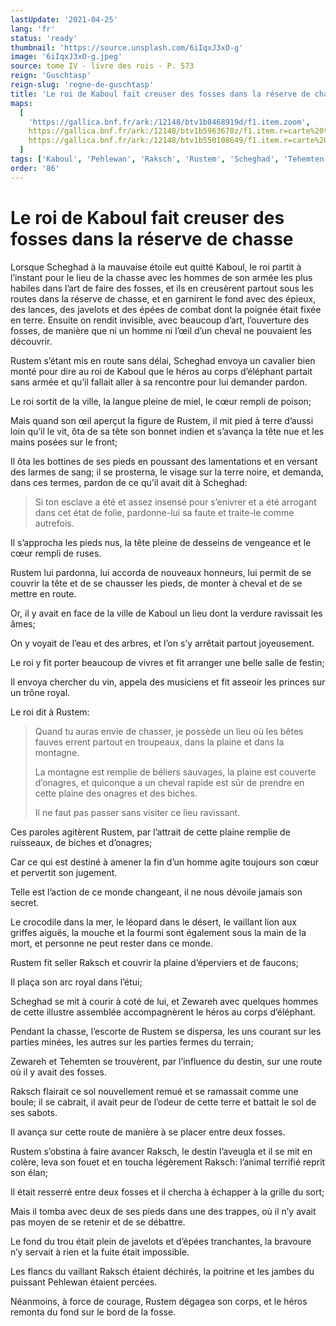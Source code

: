 ```yaml
---
lastUpdate: '2021-04-25'
lang: 'fr'
status: 'ready'
thumbnail: 'https://source.unsplash.com/6iIqxJ3xO-g'
image: '6iIqxJ3xO-g.jpeg'
source: tome IV - livre des rois - P. 573
reign: 'Guschtasp'
reign-slug: 'regne-de-guschtasp'
title: 'Le roi de Kaboul fait creuser des fosses dans la réserve de chasse | Le Livre des Rois | Shâhnâmeh'
maps:
  [
    'https://gallica.bnf.fr/ark:/12148/btv1b8468919d/f1.item.zoom',
    https://gallica.bnf.fr/ark:/12148/btv1b5963670z/f1.item.r=carte%20touran.zoom,
    https://gallica.bnf.fr/ark:/12148/btv1b550108649/f1.item.r=carte%20touran.zoom,
  ]
tags: ['Kaboul', 'Pehlewan', 'Raksch', 'Rustem', 'Scheghad', 'Tehemten', 'Zewareh']
order: '86'
---
```


# Le roi de Kaboul fait creuser des fosses dans la réserve de chasse

Lorsque Scheghad à la mauvaise étoile eut quitté Kaboul, le roi partit à l’instant pour le lieu de la chasse avec les hommes de son armée les plus habiles dans l’art de faire des fosses, et ils en creusèrent partout sous les routes dans la réserve de chasse, et en garnirent le fond avec des épieux, des lances, des javelots et des épées de combat dont la poignée était fixée en terre. Ensuite on rendit invisible, avec beaucoup d’art, l’ouverture des fosses, de manière que ni un homme ni l’œil d’un cheval ne pouvaient les découvrir.

Rustem s’étant mis en route sans délai, Scheghad envoya un cavalier bien monté pour dire au roi de Kaboul que le héros au corps d’éléphant partait sans armée et qu’il fallait aller à sa rencontre pour lui demander pardon.

Le roi sortit de la ville, la langue pleine de miel, le cœur rempli de poison;

Mais quand son œil aperçut la figure de Rustem, il mit pied à terre d’aussi loin qu’il le vit, ôta de sa tête son bonnet indien et s’avança la tête nue et les mains posées sur le front;

Il ôta les bottines de ses pieds en poussant des lamentations et en versant des larmes de sang; il se prosterna, le visage sur la terre noire, et demanda, dans ces termes, pardon de ce qu’il avait dit à Scheghad:

> Si ton esclave a été et assez insensé pour s’enivrer et a été arrogant dans cet état de folie, pardonne-lui sa faute et traite-le comme autrefois.

Il s’approcha les pieds nus, la tête pleine de desseins de vengeance et le cœur rempli de ruses.

Rustem lui pardonna, lui accorda de nouveaux honneurs, lui permit de se couvrir la tête et de se chausser les pieds, de monter à cheval et de se mettre en route.

Or, il y avait en face de la ville de Kaboul un lieu dont la verdure ravissait les âmes;

On y voyait de l’eau et des arbres, et l’on s’y arrêtait partout joyeusement.

Le roi y fit porter beaucoup de vivres et fit arranger une belle salle de festin;

Il envoya chercher du vin, appela des musiciens et fit asseoir les princes sur un trône royal.

Le roi dit à Rustem:

> Quand tu auras envie de chasser, je possède un lieu où les bêtes fauves errent partout en troupeaux, dans la plaine et dans la montagne.
>
> La montagne est remplie de béliers sauvages, la plaine est couverte d’onagres, et quiconque a un cheval rapide est sûr de prendre en cette plaine des onagres et des biches.
>
> Il ne faut pas passer sans visiter ce lieu ravissant.

Ces paroles agitèrent Rustem, par l’attrait de cette plaine remplie de ruisseaux, de biches et d’onagres;

Car ce qui est destiné à amener la fin d’un homme agite toujours son cœur et pervertit son jugement.

Telle est l’action de ce monde changeant, il ne nous dévoile jamais son secret.

Le crocodile dans la mer, le léopard dans le désert, le vaillant lion aux griffes aiguës, la mouche et la fourmi sont également sous la main de la mort, et personne ne peut rester dans ce monde.

Rustem fit seller Raksch et couvrir la plaine d’éperviers et de faucons;

Il plaça son arc royal dans l’étui;

Scheghad se mit à courir à coté de lui, et Zewareh avec quelques hommes de cette illustre assemblée accompagnèrent le héros au corps d’éléphant.

Pendant la chasse, l’escorte de Rustem se dispersa, les uns courant sur les parties minées, les autres sur les parties fermes du terrain;

Zewareh et Tehemten se trouvèrent, par l’influence du destin, sur une route où il y avait des fosses.

Raksch flairait ce sol nouvellement remué et se ramassait comme une boule; il se cabrait, il avait peur de l’odeur de cette terre et battait le sol de ses sabots.

Il avança sur cette route de manière à se placer entre deux fosses.

Rustem s’obstina à faire avancer Raksch, le destin l’aveugla et il se mit en colère, leva son fouet et en toucha légèrement Raksch: l’animal terrifié reprit son élan;

Il était resserré entre deux fosses et il chercha à échapper à la grille du sort;

Mais il tomba avec deux de ses pieds dans une des trappes, où il n’y avait pas moyen de se retenir et de se débattre.

Le fond du trou était plein de javelots et d’épées tranchantes, la bravoure n’y servait à rien et la fuite était impossible.

Les flancs du vaillant Raksch étaient déchirés, la poitrine et les jambes du puissant Pehlewan étaient percées.

Néanmoins, à force de courage, Rustem dégagea son corps, et le héros remonta du fond sur le bord de la fosse.
